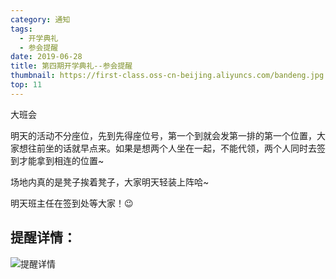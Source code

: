 ```yaml
---
category: 通知
tags:
  - 开学典礼
  - 参会提醒
date: 2019-06-28
title: 第四期开学典礼--参会提醒
thumbnail: https://first-class.oss-cn-beijing.aliyuncs.com/bandeng.jpg
top: 11
---
```

大班会
<!-- more -->

 明天的活动不分座位，先到先得座位号，第一个到就会发第一排的第一个位置，大家想往前坐的话就早点来。如果是想两个人坐在一起，不能代领，两个人同时去签到才能拿到相连的位置~

场地内真的是凳子挨着凳子，大家明天轻装上阵哈~

明天班主任在签到处等大家！😉

## 提醒详情：
![提醒详情](https://first-class.oss-cn-beijing.aliyuncs.com/meeting_reminder.jpeg)